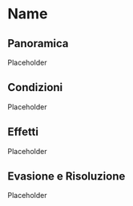 # Name

## Panoramica

Placeholder

## Condizioni

Placeholder

## Effetti

Placeholder

## Evasione e Risoluzione

Placeholder